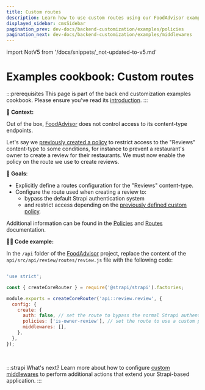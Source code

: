 ```yaml
---
title: Custom routes
description: Learn how to use custom routes using our FoodAdvisor example
displayed_sidebar: cmsSidebar
pagination_prev: dev-docs/backend-customization/examples/policies
pagination_next: dev-docs/backend-customization/examples/middlewares
---
```


import NotV5 from '/docs/snippets/_not-updated-to-v5.md'

# Examples cookbook: Custom routes

<NotV5/>

:::prerequisites
This page is part of the back end customization examples cookbook. Please ensure you've read its [introduction](/dev-docs/backend-customization/examples).
:::

**💭 Context:**

Out of the box, [FoodAdvisor](https://github.com/strapi/foodadvisor) does not control access to its content-type endpoints.

Let's say we [previously created a policy](/dev-docs/backend-customization/examples/policies) to restrict access to the "Reviews" content-type to some conditions, for instance to prevent a restaurant's owner to create a review for their restaurants. We must now enable the policy on the route we use to create reviews.

<SideBySideContainer>

<SideBySideColumn>

**🎯 Goals**:

- Explicitly define a routes configuration for the "Reviews" content-type.
- Configure the route used when creating a review to:
  - bypass the default Strapi authentication system
  - and restrict access depending on the [previously defined custom policy](/dev-docs/backend-customization/examples/policies).

</SideBySideColumn>

<SideBySideColumn>

<SubtleCallout title="Related concept">

Additional information can be found in the [Policies](/dev-docs/backend-customization/policies) and [Routes](/dev-docs/backend-customization/routes) documentation.

</SubtleCallout>

</SideBySideColumn>

</SideBySideContainer>

**🧑‍💻 Code example:**

In the `/api` folder of the [FoodAdvisor](https://github.com/strapi/foodadvisor) project, replace the content of the `api/src/api/review/routes/review.js` file with the following code:

```jsx title="src/api/review/routes/review.js"

'use strict';

const { createCoreRouter } = require('@strapi/strapi').factories;

module.exports = createCoreRouter('api::review.review', {
  config: {
    create: {
      auth: false, // set the route to bypass the normal Strapi authentication system
      policies: ['is-owner-review'], // set the route to use a custom policy
      middlewares: [],
    },
  },
});
```

<br />

:::strapi What's next?
Learn more about how to configure [custom middlewares](/dev-docs/backend-customization/examples/middlewares) to perform additional actions that extend your Strapi-based application.
:::
